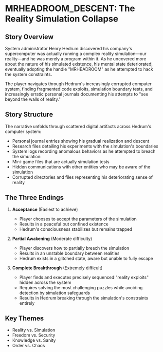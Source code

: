 # MRHEADROOM_DESCENT: The Reality Simulation Collapse

## Story Overview

System administrator Henry Hedrum discovered his company's supercomputer was actually running a complex reality simulation—our reality—and he was merely a program within it. As he uncovered more about the nature of his simulated existence, his mental state deteriorated, eventually adopting the handle "MRHEADROOM" as he attempted to hack the system constraints.

The player navigates through Hedrum's increasingly corrupted computer system, finding fragmented code exploits, simulation boundary tests, and increasingly erratic personal journals documenting his attempts to "see beyond the walls of reality."

## Story Structure

The narrative unfolds through scattered digital artifacts across Hedrum's computer system:
- Personal journal entries showing his gradual realization and descent
- Research files detailing his experiments with the simulation's boundaries
- System logs recording anomalous behaviors as he attempted to breach the simulation
- Mini-game files that are actually simulation tests
- Hidden communications with other entities who may be aware of the simulation
- Corrupted directories and files representing his deteriorating sense of reality

## The Three Endings

1. **Acceptance** (Easiest to achieve)
   - Player chooses to accept the parameters of the simulation
   - Results in a peaceful but confined existence
   - Hedrum's consciousness stabilizes but remains trapped

2. **Partial Awakening** (Moderate difficulty)
   - Player discovers how to partially breach the simulation
   - Results in an unstable boundary between realities
   - Hedrum exists in a glitched state, aware but unable to fully escape

3. **Complete Breakthrough** (Extremely difficult)
   - Player finds and executes precisely sequenced "reality exploits" hidden across the system
   - Requires solving the most challenging puzzles while avoiding detection by simulation safeguards
   - Results in Hedrum breaking through the simulation's constraints entirely

## Key Themes
- Reality vs. Simulation
- Freedom vs. Security
- Knowledge vs. Sanity
- Order vs. Chaos
